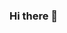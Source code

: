 ### Hi there 👋

<!--
**iamduyang/iamduyang** is a ✨ _special_ ✨ repository because its `README.md` (this file) appears on your GitHub profile.

Here are some ideas to get you started:

🔭 I’m currently working on AI 
🌱 I’m currently learning ...
- 👯 I’m looking to collaborate on ...
- 🤔 I’m looking for help with ...
- 💬 Ask me about ...
📫 How to reach me: iamduyang@qq.com
- 😄 Pronouns: ...
- ⚡ Fun fact: ...
-->
